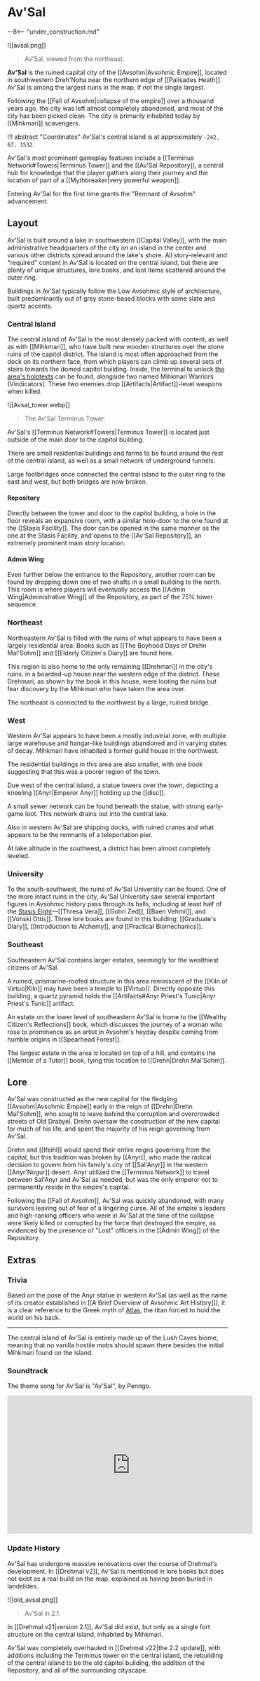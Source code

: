 # Av'Sal

--8<-- "under_construction.md"

![[avsal.png]]
> Av'Sal, viewed from the northeast.

**Av'Sal** is the ruined capital city of the [[Avsohm|Avsohmic Empire]], located in southwestern Dreh'Noha near the northern edge of [[Palisades Heath]]. Av'Sal is among the largest ruins in the map, if not the single largest.

Following the [[Fall of Avsohm|collapse of the empire]] over a thousand years ago, the city was left almost completely abandoned, and most of the city has been picked clean. The city is primarily inhabited today by [[Mihkmari]] scavengers.

!!! abstract "Coordinates"
    Av'Sal's central island is at approximately `-242, 67, 1532`.

Av'Sal's most prominent gameplay features include a [[Terminus Network#Towers|Terminus Tower]] and the [[Av'Sal Repository]], a central hub for knowledge that the player gathers along their journey and the location of part of a [[Mythbreaker|very powerful weapon]].

Entering Av'Sal for the first time grants the "Remnant of Avsohm" advancement.

## Layout

Av'Sal is built around a lake in southwestern [[Capital Valley]], with the main administrative headquarters of the city on an island in the center and various other districts spread around the lake's shore. All story-relevant and "required" content in Av'Sal is located on the central island, but there are plenty of unique structures, lore books, and loot items scattered around the outer ring.

Buildings in Av'Sal typically follow the Low Avsohmic style of architecture, built predominantly out of grey stone-based blocks with some slate and quartz accents.

### Central Island

The central island of Av'Sal is the most densely packed with content, as well as with [[Mihkmari]], who have built new wooden structures over the stone ruins of the capitol district. The island is most often approached from the dock on its northern face, from which players can climb up several sets of stairs towards the domed capitol building. Inside, the terminal to unlock [the area's holotexts](/Story_and_Features/Holotexts/Early-Game_Holotexts/Av'Sal/) can be found, alongside two named Mihkmari Warriors (Vindicators). These two enemies drop [[Artifacts|Artifact]]-level weapons when killed.

![[Avsal_tower.webp]]
> The Av'Sal Terminus Tower.

Av'Sal's [[Terminus Network#Towers|Terminus Tower]] is located just outside of the main door to the capitol building.

There are small residential buildings and farms to be found around the rest of the central island, as well as a small network of underground tunnels.

Large footbridges once connected the central island to the outer ring to the east and west, but both bridges are now broken.

#### Repository

Directly between the tower and door to the capitol building, a hole in the floor reveals an expansive room, with a similar holo-door to the one found at the [[Stasis Facility]]. The door can be opened in the same manner as the one at the Stasis Facility, and opens to the [[Av'Sal Repository]], an extremely prominent main story location.

#### Admin Wing

Even further below the entrance to the Repository, another room can be found by dropping down one of two shafts in a small building to the north. This room is where players will eventually access the [[Admin Wing|Administrative Wing]] of the Repository, as part of the 75% tower sequence.

### Northeast

Northeastern Av'Sal is filled with the ruins of what appears to have been a largely residential area. Books such as [[The Boyhood Days of Drehn Mal'Sohm]] and [[Elderly Citizen's Diary]] are found here. 

This region is also home to the only remaining [[Drehmari]] in the city's ruins, in a boarded-up house near the western edge of the district. These Drehmari, as shown by the book in this house, were looting the ruins but fear discovery by the Mihkmari who have taken the area over.

The northeast is connected to the northwest by a large, ruined bridge.

### West

Western Av'Sal appears to have been a mostly industrial zone, with multiple large warehouse and hangar-like buildings abandoned and in varying states of decay. Mihkmari have inhabited a former guild house in the northwest. 

The residential buildings in this area are also smaller, with one book suggesting that this was a poorer region of the town.

Due west of the central island, a statue towers over the town, depicting a kneeling [[Anyr|Emperor Anyr]] holding up the [[disc]]. 

A small sewer network can be found beneath the statue, with strong early-game loot. This network drains out into the central lake.

Also in western Av'Sal are shipping docks, with ruined cranes and what appears to be the remnants of a teleportation pier.

At lake altitude in the southwest, a district has been almost completely leveled.

### University

To the south-southwest, the ruins of Av'Sal University can be found. One of the more intact ruins in the city, Av'Sal University saw several important figures in Avsohmic history pass through its halls, including at least half of the [Stasis Eight](/Lore/Historical_Figures/Avsohm/Stasis_Eight/)—[[Thresa Vera]], [[Gohri Zed]], [[Baen Vehmil]], and [[Vohski Ottis]]. Three lore books are found in this building: [[Graduate's Diary]], [[Introduction to Alchemy]], and [[Practical Biomechanics]].

### Southeast

Southeastern Av'Sal contains larger estates, seemingly for the wealthiest citizens of Av'Sal. 

A ruined, prismarine-roofed structure in this area reminiscent of the [[Kiln of Virtuo|Kiln]] may have been a temple to [[Virtuo]]. Directly opposite this building, a quartz pyramid holds the [[Artifacts#Anyr Priest's Tunic|Anyr Priest's Tunic]] artifact.

An estate on the lower level of southeastern Av'Sal is home to the [[Wealthy Citizen's Reflections]] book, which discusses the journey of a woman who rose to prominence as an artist in Avsohm's heyday despite coming from humble origins in [[Spearhead Forest]].

The largest estate in the area is located on top of a hill, and contains the [[Memoir of a Tutor]] book, tying this location to [[Drehn|Drehn Mal'Sohm]].

## Lore

Av'Sal was constructed as the new capital for the fledgling [[Avsohm|Avsohmic Empire]] early in the reign of [[Drehn|Drehn Mal'Sohm]], who sought to leave behind the corruption and overcrowded streets of Old Drabyel. Drehn oversaw the construction of the new capital for much of his life, and spent the majority of his reign governing from Av'Sal. 

Drehn and [[Ifeihl]] would spend their entire reigns governing from the capital, but this tradition was broken by [[Anyr]], who made the radical decision to govern from his family's city of [[Sal'Anyr]] in the western [[Anyr'Nogur]] desert. Anyr utilized the [[Terminus Network]] to travel between Sal'Anyr and Av'Sal as needed, but was the only emperor not to permanently reside in the empire's capital.

Following the [[Fall of Avsohm]], Av'Sal was quickly abandoned, with many survivors leaving out of fear of a lingering curse. All of the empire's leaders and high-ranking officers who were in Av'Sal at the time of the collapse were likely killed or corrupted by the force that destroyed the empire, as evidenced by the presence of "Lost" officers in the [[Admin Wing]] of the Repository.

## Extras

### Trivia

Based on the pose of the Anyr statue in western Av'Sal (as well as the name of its creator established in [[A Brief Overview of Avsohmic Art History]]), it is a clear reference to the Greek myth of [Atlas](https://en.wikipedia.org/wiki/Atlas_%28mythology%29), the titan forced to hold the world on his back.

***

The central island of Av'Sal is entirely made up of the Lush Caves biome, meaning that no vanilla hostile mobs should spawn there besides the initial Mihkmari found on the island.

### Soundtrack

The theme song for Av'Sal is "Av'Sal", by Penngo.

<iframe width="560" height="315" src="https://www.youtube.com/embed/6Fsp2xliOzE?si=SsTE7_1EJQZ88jWu" title="YouTube video player" frameborder="0" allow="accelerometer; autoplay; clipboard-write; encrypted-media; gyroscope; picture-in-picture; web-share" referrerpolicy="strict-origin-when-cross-origin" allowfullscreen></iframe>

### Update History

Av'Sal has undergone massive renovations over the course of Drehmal's development. In [[Drehmal v2]], Av'Sal is mentioned in lore books but does not exist as a real build on the map, explained as having been buried in landslides.

![[old_avsal.png]]
> Av'Sal in 2.1.

In [[Drehmal v21|version 2.1]], Av'Sal did exist, but only as a single fort structure on the central island, inhabited by Mihkmari. 

Av'Sal was completely overhauled in [[Drehmal v22|the 2.2 update]], with additions including the Terminus tower on the central island, the rebuilding of the central island to be the old capitol building, the addition of the Repository, and all of the surrounding cityscape.
